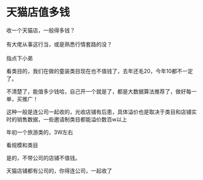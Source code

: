 # 天猫店值多钱


收一个天猫店，一般得多钱？<br />
<br />
有大佬从事这行当，或是熟悉行情套路的没？<br />
<br />
指点下小弟

看类目的，我们在做的童装类目现在也不值钱了，去年还毛20，今年10都不一定了。

不清楚了，能值多少钱哈，自己开一个就是了，都是大数据算法推荐了，做好每一单，买推广！

这种一般是连公司一起收的，光收店铺有后患，具体溢价也是取决于类目和店铺实时的销售数据，一些邀请制类目都能溢价数百w以上

年初一个旅游类的，3W左右

看规模和类目

是的，不带公司的店铺不值钱。

天猫店铺都有公司的，你得连公司，一起收了
